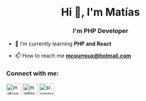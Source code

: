 <h1 align="center">Hi 👋, I'm Matías</h1>
<h3 align="center">I'm PHP Developer</h3>

- 🌱 I’m currently learning **PHP and React**

- 📫 How to reach me **mcourroux@hotmail.com**

<h3 align="left">Connect with me:</h3>
<p align="left">
<a href="https://linkedin.com/in/matias-courroux" target="blank"><img align="center" src="https://cdn.jsdelivr.net/npm/simple-icons@3.0.1/icons/linkedin.svg" alt="matias-courroux" height="30" width="40" /></a>
<a href="https://fb.com/mattiicourroux" target="blank"><img align="center" src="https://cdn.jsdelivr.net/npm/simple-icons@3.0.1/icons/facebook.svg" alt="mattiicourroux" height="30" width="40" /></a>
<a href="https://instagram.com/sr.corru" target="blank"><img align="center" src="https://cdn.jsdelivr.net/npm/simple-icons@3.0.1/icons/instagram.svg" alt="sr.corru" height="30" width="40" /></a>
</p>
